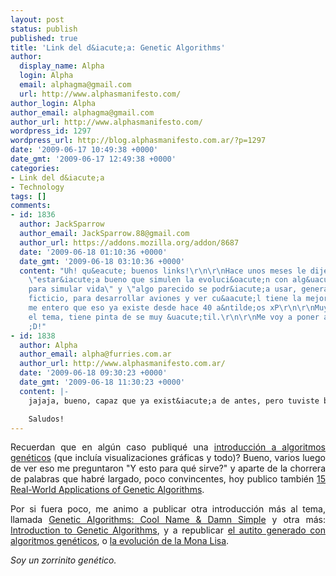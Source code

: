 ```yaml
---
layout: post
status: publish
published: true
title: 'Link del d&iacute;a: Genetic Algorithms'
author:
  display_name: Alpha
  login: Alpha
  email: alphagma@gmail.com
  url: http://www.alphasmanifesto.com/
author_login: Alpha
author_email: alphagma@gmail.com
author_url: http://www.alphasmanifesto.com/
wordpress_id: 1297
wordpress_url: http://blog.alphasmanifesto.com.ar/?p=1297
date: '2009-06-17 10:49:38 +0000'
date_gmt: '2009-06-17 12:49:38 +0000'
categories:
- Link del d&iacute;a
- Technology
tags: []
comments:
- id: 1836
  author: JackSparrow
  author_email: JackSparrow.88@gmail.com
  author_url: https://addons.mozilla.org/addon/8687
  date: '2009-06-18 01:10:36 +0000'
  date_gmt: '2009-06-18 03:10:36 +0000'
  content: "Uh! qu&eacute; buenos links!\r\n\r\nHace unos meses le dije a mi hermano
    \"estar&iacute;a bueno que simulen la evoluci&oacute;n con alg&uacute;n programa
    para simular vida\" y \"algo parecido se podr&iacute;a usar, generando un ambiente
    ficticio, para desarrollar aviones y ver cu&aacute;l tiene la mejor forma\".\r\nAhora
    me entero que eso ya existe desde hace 40 a&ntilde;os xP\r\n\r\nMuy interesante
    el tema, tiene pinta de se muy &uacute;til.\r\n\r\nMe voy a poner a estudiarlo
    ;D!"
- id: 1838
  author: Alpha
  author_email: alpha@furries.com.ar
  author_url: http://www.alphasmanifesto.com.ar/
  date: '2009-06-18 09:30:23 +0000'
  date_gmt: '2009-06-18 11:30:23 +0000'
  content: |-
    jajaja, bueno, capaz que ya exist&iacute;a de antes, pero tuviste buenas ideas de todos modos =P

    Saludos!
---
```

<p style="text-align: justify;">Recuerdan que en alg&uacute;n caso publiqu&eacute; una <a href="https://blog.alphasmanifesto.com.ar/2007/11/07/link-del-dia-introduction-to-genetic-algorithms/">introducci&oacute;n a algoritmos gen&eacute;ticos</a> (que inclu&iacute;a visualizaciones gr&aacute;ficas y todo)? Bueno, varios luego de ver eso me preguntaron "Y esto para qu&eacute; sirve?" y aparte de la chorrera de palabras que habr&eacute; largado, poco convincentes, hoy publico tambi&eacute;n <a href="http://brainz.org/15-real-world-applications-genetic-algorithms/">15 Real-World Applications of Genetic Algorithms</a>.</p>
<p style="text-align: justify;">Por si fuera poco, me animo a publicar otra introducci&oacute;n m&aacute;s al tema, llamada <a href="http://lethain.com/entry/2009/jan/02/genetic-algorithms-cool-name-damn-simple/">Genetic Algorithms: Cool Name &amp; Damn Simple</a> y otra m&aacute;s: <a href="http://www.obitko.com/tutorials/genetic-algorithms/index.php">Introduction to Genetic Algorithms</a>, y a republicar <a href="http://www.wreck.devisland.net/ga/">el autito generado con algoritmos gen&eacute;ticos</a>, o <a href="http://rogeralsing.com/2008/12/07/genetic-programming-evolution-of-mona-lisa/">la evoluci&oacute;n de la Mona Lisa</a>.</p>
<p style="text-align: justify;"><em>Soy un zorrinito gen&eacute;tico.</em></p>
